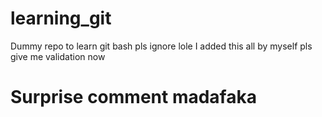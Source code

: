 # learning_git
Dummy repo to learn git bash pls ignore lole
I added this all by myself pls give me validation now
# Surprise comment madafaka
